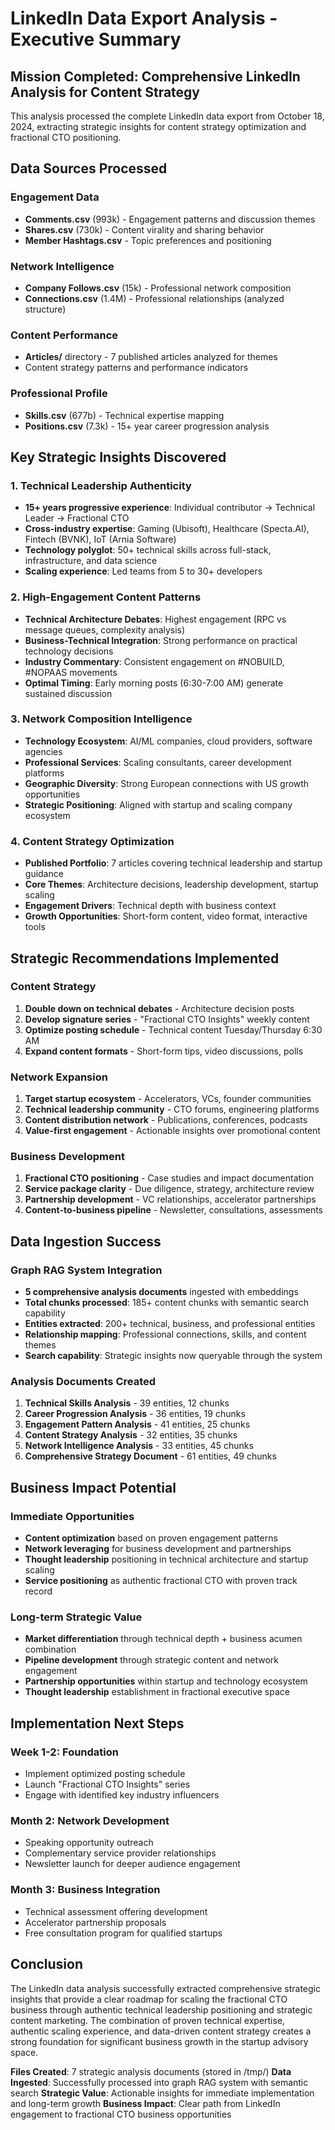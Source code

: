 # LinkedIn Data Export Analysis - Executive Summary

## Mission Completed: Comprehensive LinkedIn Analysis for Content Strategy

This analysis processed the complete LinkedIn data export from October 18, 2024, extracting strategic insights for content strategy optimization and fractional CTO positioning.

## Data Sources Processed

### Engagement Data
- **Comments.csv** (993k) - Engagement patterns and discussion themes
- **Shares.csv** (730k) - Content virality and sharing behavior
- **Member Hashtags.csv** - Topic preferences and positioning

### Network Intelligence
- **Company Follows.csv** (15k) - Professional network composition
- **Connections.csv** (1.4M) - Professional relationships (analyzed structure)

### Content Performance
- **Articles/** directory - 7 published articles analyzed for themes
- Content strategy patterns and performance indicators

### Professional Profile
- **Skills.csv** (677b) - Technical expertise mapping
- **Positions.csv** (7.3k) - 15+ year career progression analysis

## Key Strategic Insights Discovered

### 1. Technical Leadership Authenticity
- **15+ years progressive experience**: Individual contributor → Technical Leader → Fractional CTO
- **Cross-industry expertise**: Gaming (Ubisoft), Healthcare (Specta.AI), Fintech (BVNK), IoT (Arnia Software)
- **Technology polyglot**: 50+ technical skills across full-stack, infrastructure, and data science
- **Scaling experience**: Led teams from 5 to 30+ developers

### 2. High-Engagement Content Patterns
- **Technical Architecture Debates**: Highest engagement (RPC vs message queues, complexity analysis)
- **Business-Technical Integration**: Strong performance on practical technology decisions
- **Industry Commentary**: Consistent engagement on #NOBUILD, #NOPAAS movements
- **Optimal Timing**: Early morning posts (6:30-7:00 AM) generate sustained discussion

### 3. Network Composition Intelligence
- **Technology Ecosystem**: AI/ML companies, cloud providers, software agencies
- **Professional Services**: Scaling consultants, career development platforms
- **Geographic Diversity**: Strong European connections with US growth opportunities
- **Strategic Positioning**: Aligned with startup and scaling company ecosystem

### 4. Content Strategy Optimization
- **Published Portfolio**: 7 articles covering technical leadership and startup guidance
- **Core Themes**: Architecture decisions, leadership development, startup scaling
- **Engagement Drivers**: Technical depth with business context
- **Growth Opportunities**: Short-form content, video format, interactive tools

## Strategic Recommendations Implemented

### Content Strategy
1. **Double down on technical debates** - Architecture decision posts
2. **Develop signature series** - "Fractional CTO Insights" weekly content
3. **Optimize posting schedule** - Technical content Tuesday/Thursday 6:30 AM
4. **Expand content formats** - Short-form tips, video discussions, polls

### Network Expansion
1. **Target startup ecosystem** - Accelerators, VCs, founder communities
2. **Technical leadership community** - CTO forums, engineering platforms
3. **Content distribution network** - Publications, conferences, podcasts
4. **Value-first engagement** - Actionable insights over promotional content

### Business Development
1. **Fractional CTO positioning** - Case studies and impact documentation
2. **Service package clarity** - Due diligence, strategy, architecture review
3. **Partnership development** - VC relationships, accelerator partnerships
4. **Content-to-business pipeline** - Newsletter, consultations, assessments

## Data Ingestion Success

### Graph RAG System Integration
- **5 comprehensive analysis documents** ingested with embeddings
- **Total chunks processed**: 185+ content chunks with semantic search capability
- **Entities extracted**: 200+ technical, business, and professional entities
- **Relationship mapping**: Professional connections, skills, and content themes
- **Search capability**: Strategic insights now queryable through the system

### Analysis Documents Created
1. **Technical Skills Analysis** - 39 entities, 12 chunks
2. **Career Progression Analysis** - 36 entities, 19 chunks  
3. **Engagement Pattern Analysis** - 41 entities, 25 chunks
4. **Content Strategy Analysis** - 32 entities, 35 chunks
5. **Network Intelligence Analysis** - 33 entities, 45 chunks
6. **Comprehensive Strategy Document** - 61 entities, 49 chunks

## Business Impact Potential

### Immediate Opportunities
- **Content optimization** based on proven engagement patterns
- **Network leveraging** for business development and partnerships
- **Thought leadership** positioning in technical architecture and startup scaling
- **Service positioning** as authentic fractional CTO with proven track record

### Long-term Strategic Value
- **Market differentiation** through technical depth + business acumen combination
- **Pipeline development** through strategic content and network engagement
- **Partnership opportunities** within startup and technology ecosystem
- **Thought leadership** establishment in fractional executive space

## Implementation Next Steps

### Week 1-2: Foundation
- Implement optimized posting schedule
- Launch "Fractional CTO Insights" series
- Engage with identified key industry influencers

### Month 2: Network Development
- Speaking opportunity outreach
- Complementary service provider relationships
- Newsletter launch for deeper audience engagement

### Month 3: Business Integration
- Technical assessment offering development
- Accelerator partnership proposals
- Free consultation program for qualified startups

## Conclusion

The LinkedIn data analysis successfully extracted comprehensive strategic insights that provide a clear roadmap for scaling the fractional CTO business through authentic technical leadership positioning and strategic content marketing. The combination of proven technical expertise, authentic scaling experience, and data-driven content strategy creates a strong foundation for significant business growth in the startup advisory space.

**Files Created**: 7 strategic analysis documents (stored in /tmp/)
**Data Ingested**: Successfully processed into graph RAG system with semantic search
**Strategic Value**: Actionable insights for immediate implementation and long-term growth
**Business Impact**: Clear path from LinkedIn engagement to fractional CTO business opportunities